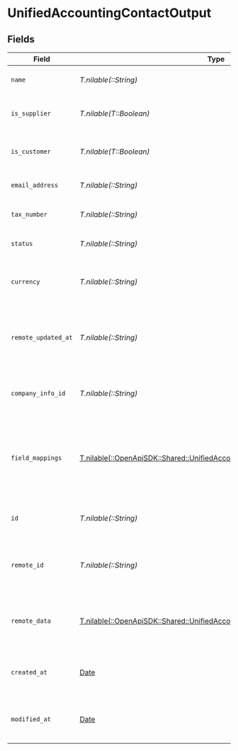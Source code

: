 # UnifiedAccountingContactOutput


## Fields

| Field                                                                                                                                              | Type                                                                                                                                               | Required                                                                                                                                           | Description                                                                                                                                        | Example                                                                                                                                            |
| -------------------------------------------------------------------------------------------------------------------------------------------------- | -------------------------------------------------------------------------------------------------------------------------------------------------- | -------------------------------------------------------------------------------------------------------------------------------------------------- | -------------------------------------------------------------------------------------------------------------------------------------------------- | -------------------------------------------------------------------------------------------------------------------------------------------------- |
| `name`                                                                                                                                             | *T.nilable(::String)*                                                                                                                              | :heavy_minus_sign:                                                                                                                                 | The name of the contact                                                                                                                            | John Doe                                                                                                                                           |
| `is_supplier`                                                                                                                                      | *T.nilable(T::Boolean)*                                                                                                                            | :heavy_minus_sign:                                                                                                                                 | Indicates if the contact is a supplier                                                                                                             | true                                                                                                                                               |
| `is_customer`                                                                                                                                      | *T.nilable(T::Boolean)*                                                                                                                            | :heavy_minus_sign:                                                                                                                                 | Indicates if the contact is a customer                                                                                                             | false                                                                                                                                              |
| `email_address`                                                                                                                                    | *T.nilable(::String)*                                                                                                                              | :heavy_minus_sign:                                                                                                                                 | The email address of the contact                                                                                                                   | john.doe@example.com                                                                                                                               |
| `tax_number`                                                                                                                                       | *T.nilable(::String)*                                                                                                                              | :heavy_minus_sign:                                                                                                                                 | The tax number of the contact                                                                                                                      | 123456789                                                                                                                                          |
| `status`                                                                                                                                           | *T.nilable(::String)*                                                                                                                              | :heavy_minus_sign:                                                                                                                                 | The status of the contact                                                                                                                          | Active                                                                                                                                             |
| `currency`                                                                                                                                         | *T.nilable(::String)*                                                                                                                              | :heavy_minus_sign:                                                                                                                                 | The currency associated with the contact                                                                                                           | USD                                                                                                                                                |
| `remote_updated_at`                                                                                                                                | *T.nilable(::String)*                                                                                                                              | :heavy_minus_sign:                                                                                                                                 | The date when the contact was last updated in the remote system                                                                                    | 2024-06-15T12:00:00Z                                                                                                                               |
| `company_info_id`                                                                                                                                  | *T.nilable(::String)*                                                                                                                              | :heavy_minus_sign:                                                                                                                                 | The UUID of the associated company info                                                                                                            | 801f9ede-c698-4e66-a7fc-48d19eebaa4f                                                                                                               |
| `field_mappings`                                                                                                                                   | [T.nilable(::OpenApiSDK::Shared::UnifiedAccountingContactOutputFieldMappings)](../../models/shared/unifiedaccountingcontactoutputfieldmappings.md) | :heavy_minus_sign:                                                                                                                                 | The custom field mappings of the object between the remote 3rd party & Panora                                                                      | {<br/>"custom_field_1": "value1",<br/>"custom_field_2": "value2"<br/>}                                                                             |
| `id`                                                                                                                                               | *T.nilable(::String)*                                                                                                                              | :heavy_minus_sign:                                                                                                                                 | The UUID of the contact record                                                                                                                     | 801f9ede-c698-4e66-a7fc-48d19eebaa4f                                                                                                               |
| `remote_id`                                                                                                                                        | *T.nilable(::String)*                                                                                                                              | :heavy_minus_sign:                                                                                                                                 | The remote ID of the contact in the context of the 3rd Party                                                                                       | contact_1234                                                                                                                                       |
| `remote_data`                                                                                                                                      | [T.nilable(::OpenApiSDK::Shared::UnifiedAccountingContactOutputRemoteData)](../../models/shared/unifiedaccountingcontactoutputremotedata.md)       | :heavy_minus_sign:                                                                                                                                 | The remote data of the contact in the context of the 3rd Party                                                                                     | {<br/>"raw_data": {<br/>"additional_field": "some value"<br/>}<br/>}                                                                               |
| `created_at`                                                                                                                                       | [Date](https://ruby-doc.org/stdlib-2.6.1/libdoc/date/rdoc/Date.html)                                                                               | :heavy_minus_sign:                                                                                                                                 | The created date of the contact record                                                                                                             | 2024-06-15T12:00:00Z                                                                                                                               |
| `modified_at`                                                                                                                                      | [Date](https://ruby-doc.org/stdlib-2.6.1/libdoc/date/rdoc/Date.html)                                                                               | :heavy_minus_sign:                                                                                                                                 | The last modified date of the contact record                                                                                                       | 2024-06-15T12:00:00Z                                                                                                                               |